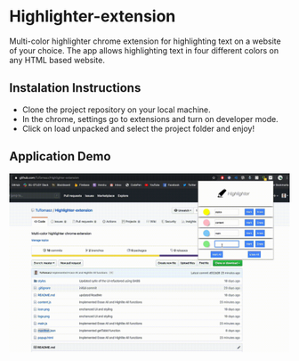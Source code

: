 # Highlighter-extension
Multi-color highlighter chrome extension for highlighting text on a website of your choice. The app allows highlighting text in four different colors on any HTML based website.

## Instalation Instructions 

- Clone the project repository on your local machine.
- In the chrome, settings go to extensions and turn on developer mode.
- Click on load unpacked and select the project folder and enjoy!

## Application Demo
![](demo.gif)
